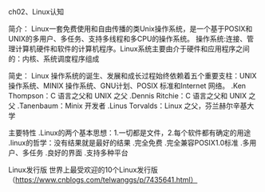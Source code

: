 ch02、Linux认知

简介：
Linux一套免费使用和自由传播的类Unix操作系统，是一个基于POSIX和UNIX的多用户、多任务、支持多线程和多CPU的操作系统。
操作系统:连接、管理计算机硬件和软件的计算机程序。Linux系统主要由介于硬件和应用程序之间的：内核、系统调度程序组成

简史：
Linux 操作系统的诞生、发展和成长过程始终依赖着五个重要支柱：UNIX 操作系统、MINIX 操作系统、GNU计划、POSIX 标准和Internet 网络。
.Ken Thompson：C 语言之父和 UNIX 之父
.Dennis Ritchie：C 语言之父和 UNIX 之父
.Tanenbaum：Minix 开发者
.Linus Torvalds：Linux 之父，芬兰赫尔辛基大学

主要特性
      .Linux的两个基本思想：1.一切都是文件，2.每个软件都有确定的用途
      .linux的哲学：没有结果就是最好的结果
      .完全免费
      .完全兼容POSIX1.0标准
      .多用户、多任务
      .良好的界面
      .支持多种平台

Linux发行版
     世界上最受欢迎的10个Linux发行版（https://www.cnblogs.com/telwanggs/p/7435641.html）
